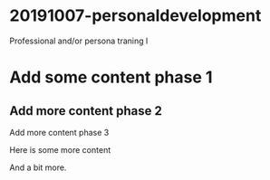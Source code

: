 # 20191007-personaldevelopment
Professional and/or persona traning l 

Add some content phase 1
=========================
Add more content phase 2
-------------------------

Add more content phase 3

Here is some more content

And a bit more.
